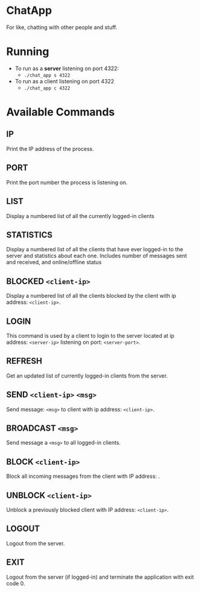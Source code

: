# ChatApp
For like, chatting with other people and stuff.

# Running
* To run as a **server** listening on port 4322:
  - `./chat_app s 4322` 
* To run as a client listening on port 4322
  - `./chat_app c 4322`

# Available Commands
## IP
Print the IP address of the process.
## PORT
Print the port number the process is listening on.
## LIST
Display a numbered list of all the currently logged-in clients
## STATISTICS
Display a numbered list of all the clients that have ever logged-in to the server and statistics about each one. Includes number of messages sent and received, and online/offline status
## BLOCKED `<client-ip>`
Display a numbered list of all the clients blocked by the client with ip address: `<client-ip>`.
## LOGIN <server-ip> <server-port>
This command is used by a client to login to the server located at ip address: `<server-ip>` listening on port: `<server-port>`.
## REFRESH
Get an updated list of currently logged-in clients from the server.
## SEND `<client-ip>` `<msg>`
Send message: `<msg>` to client with ip address: `<client-ip>`.
## BROADCAST `<msg>`
Send message a `<msg>` to all logged-in clients.
## BLOCK `<client-ip>`
Block all incoming messages from the client with IP address: <client-ip>.
## UNBLOCK `<client-ip>`
Unblock a previously blocked client with IP address: `<client-ip>`.
## LOGOUT
Logout from the server.
## EXIT
Logout from the server (if logged-in) and terminate the application with exit code 0.

